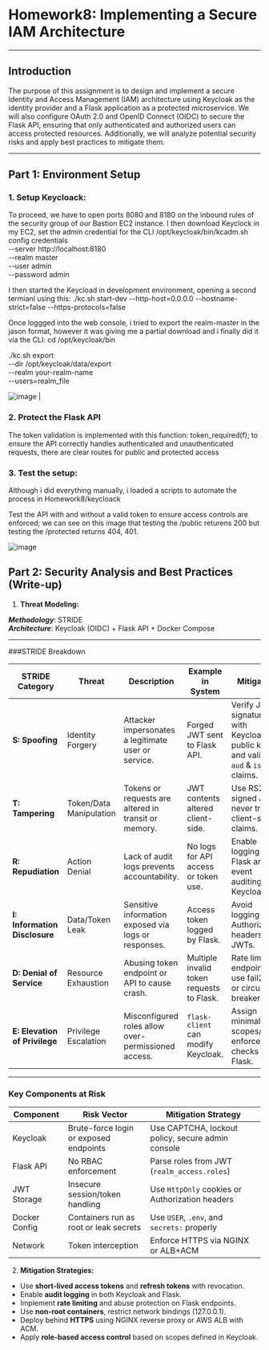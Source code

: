# Homework8: Implementing a Secure IAM Architecture

---

## Introduction

The purpose of this assignment is to design and implement a secure Identity and Access Management (IAM) architecture using Keycloak as the identity provider and a Flask application as a protected microservice. We will also configure OAuth 2.0 and OpenID Connect (OIDC) to secure the Flask API, ensuring that only authenticated and authorized users can access protected resources. Additionally, we will analyze potential security risks and apply best practices to mitigate them.

---

## Part 1: Environment Setup

### 1. **Setup Keycloack:**
To proceed, we have to open ports 8080 and 8180 on the inbound rules of the security group of our Bastion EC2 instance. I then download Keyclock in my EC2, set the admin credential for the CLI /opt/keycloak/bin/kcadm.sh config credentials \
  --server http://localhost:8180 \
  --realm master \
  --user admin \
  --password admin

  I then started the Keycload in development environment, opening a second termianl using this: ./kc.sh start-dev --http-host=0.0.0.0 --hostname-strict=false --https-protocols=false

  Once loggged into the web console, i tried to export the realm-master in the jason format, however it was giving me a partial download and i finally did it via the CLI:
  cd /opt/keycloak/bin

./kc.sh export \
  --dir /opt/keycloak/data/export \
  --realm your-realm-name \
  --users=realm_file

   
 ![image](https://github.com/user-attachments/assets/72709753-54d7-4252-b3ce-864f65aced34)
                      |


### 2. **Protect the Flask API**
The token validation is implemented with this function: token_required(f); to ensure the API correctly handles authenticated and unauthenticated requests, there are clear routes for public and protected access


### 3. **Test the setup:**
  Although i did everything manually, i loaded a scripts to automate the process in Homework8/keycloack

  Test the API with and without a valid token to ensure access controls are enforced; we can see on this image that testing the /public returens 200 but testing the /protected returns 404, 401.

  ![image](https://github.com/user-attachments/assets/f49ad470-340d-4ed0-9f29-d9f5786a159c)



## Part 2: Security Analysis and Best Practices (Write-up)

1. **Threat Modeling:**

***Methodology***: STRIDE  
***Architecture***: Keycloak (OIDC) + Flask API + Docker Compose

---

###STRIDE Breakdown

| STRIDE Category        | Threat                         | Description | Example in System | Mitigation |
|------------------------|--------------------------------|-------------|--------------------|------------|
| **S: Spoofing**        | Identity Forgery               | Attacker impersonates a legitimate user or service. | Forged JWT sent to Flask API. | Verify JWT signature with Keycloak public keys and validate `aud` & `iss` claims. |
| **T: Tampering**       | Token/Data Manipulation        | Tokens or requests are altered in transit or memory. | JWT contents altered client-side. | Use RS256-signed JWTs; never trust client-side claims. |
| **R: Repudiation**     | Action Denial                  | Lack of audit logs prevents accountability. | No logs for API access or token use. | Enable logging in Flask and event auditing in Keycloak. |
| **I: Information Disclosure** | Data/Token Leak         | Sensitive information exposed via logs or responses. | Access token logged by Flask. | Avoid logging Authorization headers or JWTs. |
| **D: Denial of Service** | Resource Exhaustion          | Abusing token endpoint or API to cause crash. | Multiple invalid token requests to Flask. | Rate limit endpoints; use fail2ban or circuit breakers. |
| **E: Elevation of Privilege** | Privilege Escalation     | Misconfigured roles allow over-permissioned access. | `flask-client` can modify Keycloak. | Assign minimal scopes/roles; enforce role checks in Flask. |

---

### Key Components at Risk

| Component      | Risk Vector                               | Mitigation Strategy |
|----------------|--------------------------------------------|---------------------|
| Keycloak       | Brute-force login or exposed endpoints     | Use CAPTCHA, lockout policy, secure admin console |
| Flask API      | No RBAC enforcement                        | Parse roles from JWT (`realm_access.roles`) |
| JWT Storage    | Insecure session/token handling            | Use `HttpOnly` cookies or Authorization headers |
| Docker Config  | Containers run as root or leak secrets     | Use `USER`, `.env`, and `secrets:` properly |
| Network        | Token interception                         | Enforce HTTPS via NGINX or ALB+ACM |

2. **Mitigation Strategies:**
- Use **short-lived access tokens** and **refresh tokens** with revocation.
- Enable **audit logging** in both Keycloak and Flask.
- Implement **rate limiting** and abuse protection on Flask endpoints.
- Use **non-root containers**, restrict network bindings (127.0.0.1).
- Deploy behind **HTTPS** using NGINX reverse proxy or AWS ALB with ACM.
- Apply **role-based access control** based on scopes defined in Keycloak.
  

